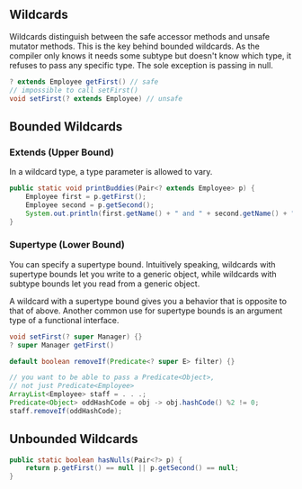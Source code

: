 ## Wildcards

Wildcards distinguish between the safe accessor methods and unsafe mutator methods. This is the key behind bounded wildcards. As the compiler only knows it needs some subtype but doesn't know which type, it refuses to pass any specific type. The sole exception is passing in null.

```java
? extends Employee getFirst() // safe
// impossible to call setFirst()
void setFirst(? extends Employee) // unsafe
```

## Bounded Wildcards

### Extends (Upper Bound)

In a wildcard type, a type parameter is allowed to vary.

```java
public static void printBuddies(Pair<? extends Employee> p) {
    Employee first = p.getFirst();
    Employee second = p.getSecond();
    System.out.println(first.getName() + " and " + second.getName() + " are buddies.");
}
```

### Supertype (Lower Bound)

You can specify a supertype bound. Intuitively speaking, wildcards with supertype bounds let you write to a generic object, while wildcards with subtype bounds let you read from a generic object.

A wildcard with a supertype bound gives you a behavior that is opposite to that of above. Another common use for supertype bounds is an argument type of a functional interface.

```java
void setFirst(? super Manager) {}
? super Manager getFirst()
```

```java
default boolean removeIf(Predicate<? super E> filter) {}

// you want to be able to pass a Predicate<Object>,
// not just Predicate<Employee>
ArrayList<Employee> staff = . . .;
Predicate<Object> oddHashCode = obj -> obj.hashCode() %2 != 0;
staff.removeIf(oddHashCode);
```

## Unbounded Wildcards

```java
public static boolean hasNulls(Pair<?> p) {
    return p.getFirst() == null || p.getSecond() == null;
}
```
